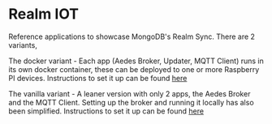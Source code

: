 # Realm IOT

Reference applications to showcase MongoDB's Realm Sync. There are 2 variants,

The docker variant - Each app (Aedes Broker, Updater, MQTT Client) runs in its own docker container, these can be deployed to one or more Raspberry PI devices. Instructions to set it up can be found [here](docker/README.md)

The vanilla variant - A leaner version with only 2 apps, the Aedes Broker and the MQTT Client. Setting up the broker and running it locally has also been simplified. Instructions to set it up can be found [here](vanilla/README.md)
